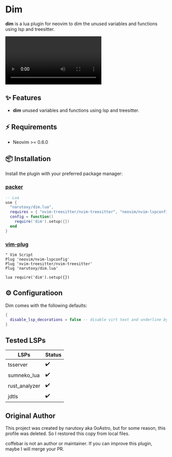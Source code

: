 # Dim

**dim** is a lua plugin for neovim to dim the unused variables and functions using lsp and treesitter.

<video src = "https://user-images.githubusercontent.com/79555780/157270883-da3120c8-b8b2-4036-8063-3b5ce10d4d88.mp4"></video>

## ✨ Features

- **dim** unused variables and functions using lsp and treesitter.

## ⚡️ Requirements

- Neovim >= 0.6.0

## 📦 Installation

Install the plugin with your preferred package manager:

### [packer](https://github.com/wbthomason/packer.nvim)

```lua
-- Lua
use {
  "narutoxy/dim.lua",
  requires = { "nvim-treesitter/nvim-treesitter", "neovim/nvim-lspconfig" },
  config = function()
    require('dim').setup({})
  end
}
```

### [vim-plug](https://github.com/junegunn/vim-plug)

```vim
" Vim Script
Plug 'neovim/nvim-lspconfig'
Plug 'nvim-treesitter/nvim-treesitter'
Plug 'narutoxy/dim.lua'

lua require('dim').setup({})
```

## ⚙️ Configuratioon

Dim comes with the following defaults:

```lua
{
  disable_lsp_decorations = false -- disable virt text and underline by lsp on unused vars and functions
}
```

## Tested LSPs

| LSPs          | Status |
| ------------- | ------ |
| tsserver      | ✔️     |
| sumneko_lua   | ✔️     |
| rust_analyzer | ✔️     |
| jdtls         | ✔️     |

## Original Author

This project was created by narutoxy aka 0oAstro, but for some reason, this profile was deleted. So I restored this copy from local files.

coffebar is not an author or maintainer. If you can improve this plugin, maybe I will merge your PR.

